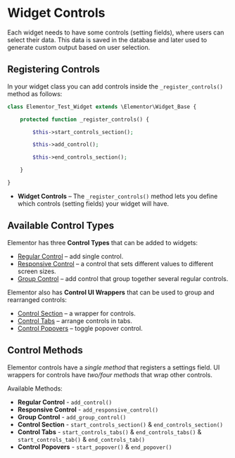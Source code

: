 # Widget Controls

Each widget needs to have some controls (setting fields), where users can select their data. This data is saved in the database and later used to generate custom output based on user selection.

## Registering Controls

In your widget class you can add controls inside the `_register_controls()` method as follows:

```php
class Elementor_Test_Widget extends \Elementor\Widget_Base {

	protected function _register_controls() {

		$this->start_controls_section();

		$this->add_control();

		$this->end_controls_section();

	}

}
```

* **Widget Controls** – The `_register_controls()` method lets you define which controls (setting fields) your widget will have.

## Available Control Types

Elementor has three **Control Types** that can be added to widgets:

* [Regular Control](./regular-control) – add single control.
* [Responsive Control](./responsive-control) – a control that sets different values to different screen sizes.
* [Group Control](./group-control) – add control that group together several regular controls.

Elementor also has **Control UI Wrappers** that can be used to group and rearranged controls:

* [Control Section](./control-section) – a wrapper for controls.
* [Control Tabs](./control-tabs) – arrange controls in tabs.
* [Control Popovers](./control-popovers) – toggle popover control.

## Control Methods

Elementor controls have a *single method* that registers a settings field. UI wrappers for controls have *two/four methods* that wrap other controls.

Available Methods:

* **Regular Control** - `add_control()`
* **Responsive Control** - `add_responsive_control()`
* **Group Control** - `add_group_control()`
* **Control Section** - `start_controls_section()` & `end_controls_section()`
* **Control Tabs** - `start_controls_tabs()` & `end_controls_tabs()` & `start_controls_tab()` & `end_controls_tab()`
* **Control Popovers** - `start_popover()` & `end_popover()`
